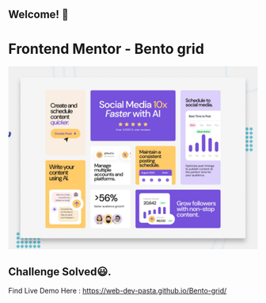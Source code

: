 ## Welcome! 👋

# Frontend Mentor - Bento grid

![Design preview for the Bento grid coding challenge](./preview.jpg)

## Challenge Solved😃.

Find Live Demo Here : https://web-dev-pasta.github.io/Bento-grid/
